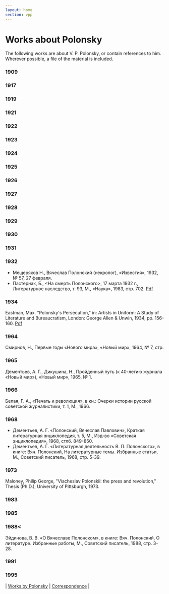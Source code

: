 ```yaml
---
layout: home
section: vpp
---
```

# Works about Polonsky
The following works are about V. P. Polonsky, or contain references to him. Wherever possible, a file of the material is included.

### 1909

### 1917

### 1919

### 1921

### 1922

### 1923

### 1924

### 1925

### 1926

### 1927

### 1928

### 1929

### 1930

### 1931

### 1932
- Мещеряков Н., Вячеслав Полонский (некролог), «Известия», 1932, № 57, 27 февраля.
- Пастернак, Б., &lt;На смерть Полонского&gt;, 17 марта 1932 г., Литературное наследство, т. 93, М., «Наука», 1983, стр. 702. [Pdf](Texts/BP_Na%20smert%20Polonskogo1932.pdf)

### 1934
Eastman, Max. &quot;Polonsky's Persecution,&quot; in: Artists in Uniform: A Study of Literature and Bureaucratism, London: George Allen &amp; Unwin, 1934, pp. 156-160. [Pdf](Texts/Eastman_Polonsky1934.pdf)

### 1964
Смирнов, Н., Первые годы «Нового мира», «Новый мир», 1964, № 7, стр.

### 1965
Дементьев, А. Г., Дикушина, Н., Пройденный путь (к 40-летию журнала «Новый мир»), «Новый мир», 1965, № 1.

### 1966
Белая, Г. А., «Печать и революция», в кн.: Очерки истории русской советской журналистики, т. 1, М., 1966.

### 1968
- Дементьев, А. Г. «Полонский, Вячеслав Павлович», Краткая литературная энциклопедия, т. 5, М., Изд-во «Советская энциклопедия», 1968, стлб. 849-850.
- Дементьев, А. Г. «Литературная деятельность В. П. Полонского», в книге: Вяч. Полонский, На литературные темы. Избранные статьи, М., Советский писатель, 1968, стр. 5-39.

### 1973
Maloney, Philip George, &quot;Viacheslav Polonskii: the press and revolution,&quot; Thesis (Ph.D.), University of Pittsburgh, 1973.

### 1983

### 1985

### 1988<
Эйдинова, В. В. «О Вячеславе Полонском», в книге: Вяч. Полонский, О литературе. Избранные работы, М., Советский писатель, 1988, стр. 3-28.

### 1991

### 1995

| [Works by Polonsky](Biblio.html) | [Correspondence](Correspondence_VPP.html) |
